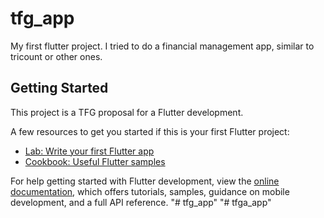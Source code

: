 # tfg_app

My first flutter project. I tried to do a financial management app, similar to tricount or other ones.

## Getting Started

This project is a TFG proposal for a Flutter development.

A few resources to get you started if this is your first Flutter project:

- [Lab: Write your first Flutter app](https://docs.flutter.dev/get-started/codelab)
- [Cookbook: Useful Flutter samples](https://docs.flutter.dev/cookbook)

For help getting started with Flutter development, view the
[online documentation](https://docs.flutter.dev/), which offers tutorials,
samples, guidance on mobile development, and a full API reference.
"# tfg_app" 
"# tfga_app" 
